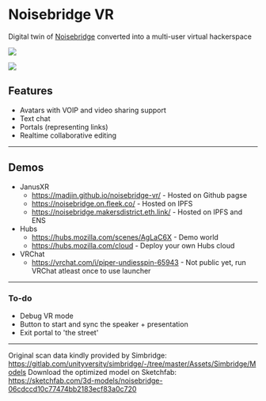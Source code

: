 # Noisebridge VR

Digital twin of [Noisebridge](https://github.com/noisebridge) converted into a multi-user virtual hackerspace

![](https://i.imgur.com/fUmkVU1.jpg)

![](https://i.imgur.com/lD0kNYg.jpg)


## Features

- Avatars with VOIP and video sharing support
- Text chat
- Portals (representing links)
- Realtime collaborative editing

---

## Demos

- JanusXR
  - https://madjin.github.io/noisebridge-vr/ - Hosted on Github pagse
  - https://noisebridge.on.fleek.co/ - Hosted on IPFS
  - https://noisebridge.makersdistrict.eth.link/ - Hosted on IPFS and ENS
- Hubs
  - https://hubs.mozilla.com/scenes/AgLaC6X - Demo world
  - https://hubs.mozilla.com/cloud - Deploy your own Hubs cloud
- VRChat
  - https://vrchat.com/i/piper-undiesspin-65943 - Not public yet, run VRChat atleast once to use launcher

---

### To-do

- Debug VR mode
- Button to start and sync the speaker + presentation
- Exit portal to 'the street'

---

Original scan data kindly provided by Simbridge: https://gitlab.com/unityversity/simbridge/-/tree/master/Assets/Simbridge/Models
Download the optimized model on Sketchfab: https://sketchfab.com/3d-models/noisebridge-06cdccd10c77474bb2183ecf83a0c720
